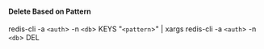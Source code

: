 #### Delete Based on Pattern
redis-cli -a `<auth`> -n `<db`> KEYS "`<pattern`>" | xargs redis-cli -a `<auth`> -n `<db`>  DEL
